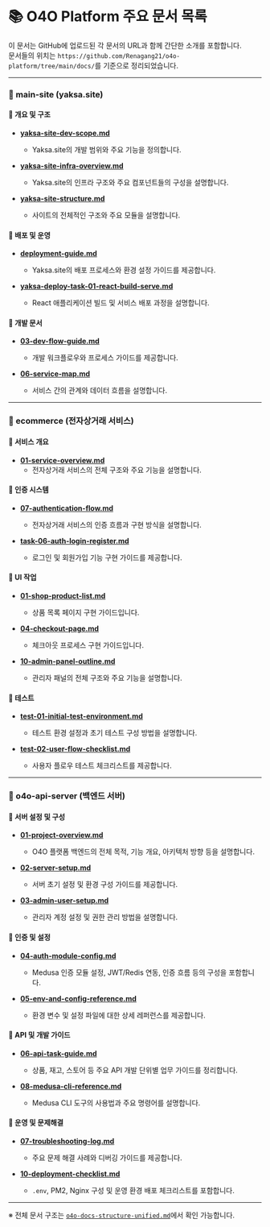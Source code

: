 # 📚 O4O Platform 주요 문서 목록

이 문서는 GitHub에 업로드된 각 문서의 URL과 함께 간단한 소개를 포함합니다.  
문서들의 위치는 `https://github.com/Renagang21/o4o-platform/tree/main/docs/`를 기준으로 정리되었습니다.

---

### 🧩 main-site (yaksa.site)

#### 📂 개요 및 구조
- **[yaksa-site-dev-scope.md](https://github.com/Renagang21/o4o-platform/blob/main/docs/services/main-site/overview/yaksa-site-dev-scope.md)**  
  - Yaksa.site의 개발 범위와 주요 기능을 정의합니다.

- **[yaksa-site-infra-overview.md](https://github.com/Renagang21/o4o-platform/blob/main/docs/services/main-site/overview/yaksa-site-infra-overview.md)**  
  - Yaksa.site의 인프라 구조와 주요 컴포넌트들의 구성을 설명합니다.

- **[yaksa-site-structure.md](https://github.com/Renagang21/o4o-platform/blob/main/docs/services/main-site/overview/yaksa-site-structure.md)**  
  - 사이트의 전체적인 구조와 주요 모듈을 설명합니다.

#### 📂 배포 및 운영
- **[deployment-guide.md](https://github.com/Renagang21/o4o-platform/blob/main/docs/services/main-site/deployment/deployment-guide.md)**  
  - Yaksa.site의 배포 프로세스와 환경 설정 가이드를 제공합니다.

- **[yaksa-deploy-task-01-react-build-serve.md](https://github.com/Renagang21/o4o-platform/blob/main/docs/services/main-site/deployment/yaksa-deploy-task-01-react-build-serve.md)**  
  - React 애플리케이션 빌드 및 서비스 배포 과정을 설명합니다.

#### 📂 개발 문서
- **[03-dev-flow-guide.md](https://github.com/Renagang21/o4o-platform/blob/main/docs/services/main-site/devdocs/03-dev-flow-guide.md)**  
  - 개발 워크플로우와 프로세스 가이드를 제공합니다.

- **[06-service-map.md](https://github.com/Renagang21/o4o-platform/blob/main/docs/services/main-site/devdocs/06-service-map.md)**  
  - 서비스 간의 관계와 데이터 흐름을 설명합니다.

---

### 🧩 ecommerce (전자상거래 서비스)

#### 📂 서비스 개요
- **[01-service-overview.md](https://github.com/Renagang21/o4o-platform/blob/main/docs/services/ecommerce/overview/01-service-overview.md)**  
  - 전자상거래 서비스의 전체 구조와 주요 기능을 설명합니다.

#### 📂 인증 시스템
- **[07-authentication-flow.md](https://github.com/Renagang21/o4o-platform/blob/main/docs/services/ecommerce/auth/07-authentication-flow.md)**  
  - 전자상거래 서비스의 인증 흐름과 구현 방식을 설명합니다.

- **[task-06-auth-login-register.md](https://github.com/Renagang21/o4o-platform/blob/main/docs/services/ecommerce/auth/task-06-auth-login-register.md)**  
  - 로그인 및 회원가입 기능 구현 가이드를 제공합니다.

#### 📂 UI 작업
- **[01-shop-product-list.md](https://github.com/Renagang21/o4o-platform/blob/main/docs/services/ecommerce/ui-tasks/01-shop-product-list.md)**  
  - 상품 목록 페이지 구현 가이드입니다.

- **[04-checkout-page.md](https://github.com/Renagang21/o4o-platform/blob/main/docs/services/ecommerce/ui-tasks/04-checkout-page.md)**  
  - 체크아웃 프로세스 구현 가이드입니다.

- **[10-admin-panel-outline.md](https://github.com/Renagang21/o4o-platform/blob/main/docs/services/ecommerce/ui-tasks/10-admin-panel-outline.md)**  
  - 관리자 패널의 전체 구조와 주요 기능을 설명합니다.

#### 📂 테스트
- **[test-01-initial-test-environment.md](https://github.com/Renagang21/o4o-platform/blob/main/docs/services/ecommerce/tests/test-01-initial-test-environment.md)**  
  - 테스트 환경 설정과 초기 테스트 구성 방법을 설명합니다.

- **[test-02-user-flow-checklist.md](https://github.com/Renagang21/o4o-platform/blob/main/docs/services/ecommerce/tests/test-02-user-flow-checklist.md)**  
  - 사용자 플로우 테스트 체크리스트를 제공합니다.

---

### 🧩 o4o-api-server (백엔드 서버)

#### 📂 서버 설정 및 구성
- **[01-project-overview.md](https://github.com/Renagang21/o4o-platform/blob/main/docs/o4o-api-server/01-project-overview.md)**  
  - O4O 플랫폼 백엔드의 전체 목적, 기능 개요, 아키텍처 방향 등을 설명합니다.

- **[02-server-setup.md](https://github.com/Renagang21/o4o-platform/blob/main/docs/o4o-api-server/02-server-setup.md)**  
  - 서버 초기 설정 및 환경 구성 가이드를 제공합니다.

- **[03-admin-user-setup.md](https://github.com/Renagang21/o4o-platform/blob/main/docs/o4o-api-server/03-admin-user-setup.md)**  
  - 관리자 계정 설정 및 권한 관리 방법을 설명합니다.

#### 📂 인증 및 설정
- **[04-auth-module-config.md](https://github.com/Renagang21/o4o-platform/blob/main/docs/o4o-api-server/04-auth-module-config.md)**  
  - Medusa 인증 모듈 설정, JWT/Redis 연동, 인증 흐름 등의 구성을 포함합니다.

- **[05-env-and-config-reference.md](https://github.com/Renagang21/o4o-platform/blob/main/docs/o4o-api-server/05-env-and-config-reference.md)**  
  - 환경 변수 및 설정 파일에 대한 상세 레퍼런스를 제공합니다.

#### 📂 API 및 개발 가이드
- **[06-api-task-guide.md](https://github.com/Renagang21/o4o-platform/blob/main/docs/o4o-api-server/06-api-task-guide.md)**  
  - 상품, 재고, 스토어 등 주요 API 개발 단위별 업무 가이드를 정리합니다.

- **[08-medusa-cli-reference.md](https://github.com/Renagang21/o4o-platform/blob/main/docs/o4o-api-server/08-medusa-cli-reference.md)**  
  - Medusa CLI 도구의 사용법과 주요 명령어를 설명합니다.

#### 📂 운영 및 문제해결
- **[07-troubleshooting-log.md](https://github.com/Renagang21/o4o-platform/blob/main/docs/o4o-api-server/07-troubleshooting-log.md)**  
  - 주요 문제 해결 사례와 디버깅 가이드를 제공합니다.

- **[10-deployment-checklist.md](https://github.com/Renagang21/o4o-platform/blob/main/docs/o4o-api-server/10-deployment-checklist.md)**  
  - `.env`, PM2, Nginx 구성 및 운영 환경 배포 체크리스트를 포함합니다.

---

※ 전체 문서 구조는 [`o4o-docs-structure-unified.md`](https://github.com/Renagang21/o4o-platform/blob/main/docs/o4o-docs-structure-unified.md)에서 확인 가능합니다.
